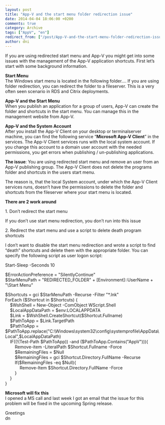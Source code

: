 ```yaml
---
layout: post
title: "App-V and the start menu folder redirection issue"
date: 2014-04-04 18:06:00 +0200
comments: true
category: Archive
tags: ["AppV", "en"]
redirect_from: ["/post/App-V-and-the-start-menu-folder-redirection-issue", "/post/app-v-and-the-start-menu-folder-redirection-issue"]
author: dni
---
```

<!-- more -->
<p>If you are using redirected start menu and App-V you might get into some issues with the management of the App-V application shortcuts. First let&rsquo;s start with some background information.</p>
<p><strong>Start Menu</strong> <br />The Windows start menu is located in the following folder&hellip;. If you are using folder redirection, you can redirect the folder to a fileserver. This is a very often seen scenario in RDS and Citrix deployments.</p>
<p><strong>App-V and the Start Menu</strong> <br />When you publish an application for a group of users, App-V can create the folder and shortcuts in the start menu. You can manage this in the management website from App-V.</p>
<p><strong>App-V and the System Account</strong> <br />After you install the App-V Client on your desktop or terminalserver machine, you can find the following service &ldquo;<strong>Microsoft App-V Client</strong>&rdquo; in the services. The App-V Client services runs with the local system account. If you change this account to a domain user account with the needed permissions, you get errors when publishing / un-publishing applications.</p>
<p><strong>The issue</strong>: You are using redirected start menu and remove an user from an App-V publishing group. The App-V Client does not delete the programs folder and shortcuts in the users start menu.</p>
<p>The reason is, that the local System account, under which the App-V Client services runs, doesn&rsquo;t have the permissions to delete the folder and shortcuts from the fileserver where your start menu is located.</p>
<p><strong>There are 2 work around</strong></p>
<p>1. Don&rsquo;t redirect the start menu</p>
<p>If you don&rsquo;t use start menu redirection, you don&rsquo;t run into this issue</p>
<p>2. Redirect the start menu and use a script to delete death program shortcuts</p>
<p>I don&rsquo;t want to disable the start menu redirection and wrote a script to find &ldquo;death&rdquo; shortcuts and delete them with the appropriate folder. You can specify the following script as user logon script:</p>
<p>Start-Sleep -Seconds 10</p>
<p>$ErrorActionPreference = "SilentlyContinue" <br />$StarMenuPath = "REDIRECTED_FOLDER" + [Environment]::UserName + "\Start Menu"</p>
<p>$Shortcuts = gci $StarMenuPath -Recurse -Filter "*.lnk" <br />ForEach ($Shortcut in $Shortcuts) { <br />&nbsp;&nbsp;&nbsp; $WshShell = New-Object -ComObject WScript.Shell <br />&nbsp;&nbsp;&nbsp; $LocalAppDataPath = $env:LOCALAPPDATA <br />&nbsp;&nbsp;&nbsp; $Link = $WshShell.CreateShortcut($Shortcut.Fullname) <br />&nbsp;&nbsp;&nbsp; $PathToApp = $Link.TargetPath <br />&nbsp;&nbsp;&nbsp; $PathToApp = $PathToApp.replace("C:\Windows\system32\config\systemprofile\AppData\Local",$LocalAppDataPath) <br />&nbsp;&nbsp;&nbsp; IF((!(Test-Path $PathToApp)) -and ($PathToApp.Contains("AppV"))){ <br />&nbsp;&nbsp;&nbsp;&nbsp;&nbsp;&nbsp;&nbsp; Remove-item -LiteralPath $Shortcut.Fullname -Force <br />&nbsp;&nbsp;&nbsp;&nbsp;&nbsp;&nbsp;&nbsp; $RemainingFiles = $Null <br />&nbsp;&nbsp;&nbsp;&nbsp;&nbsp;&nbsp;&nbsp; $RemainingFiles = gci $Shortcut.Directory.FullName -Recurse <br />&nbsp;&nbsp;&nbsp;&nbsp;&nbsp;&nbsp;&nbsp; If($RemainingFiles -eq $Null){ <br />&nbsp;&nbsp;&nbsp;&nbsp;&nbsp;&nbsp;&nbsp;&nbsp;&nbsp;&nbsp;&nbsp; Remove-Item $Shortcut.Directory.FullName -Force <br />&nbsp;&nbsp;&nbsp;&nbsp;&nbsp;&nbsp;&nbsp; } <br />&nbsp;&nbsp;&nbsp; } <br />}</p>
<p><strong>Microsoft will fix this</strong> <br />I opened a MS call and last week I got an email that the issue for this problem will be fixed in the upcoming Spring release.</p>
<p>Greetings <br />dn</p>

